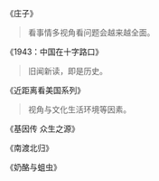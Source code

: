 《庄子》

>看事情多视角看问题会越来越全面。

《1943：中国在十字路口》

>旧闻新读，即是历史。

《近距离看美国系列》

>视角与文化生活环境等因素。

《基因传 众生之源》

《南渡北归》

《奶酪与蛆虫》
